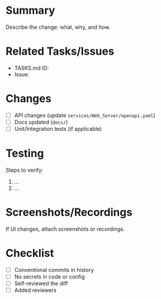 # Summary
Describe the change: what, why, and how.

# Related Tasks/Issues
- TASKS.md ID: <!-- e.g., Web_Server-01 -->
- Issue: <!-- link if available -->

# Changes
- [ ] API changes (update `services/Web_Server/openapi.yaml`)
- [ ] Docs updated (`docs/`)
- [ ] Unit/Integration tests (if applicable)

# Testing
Steps to verify:
1. ...
2. ...

# Screenshots/Recordings
If UI changes, attach screenshots or recordings.

# Checklist
- [ ] Conventional commits in history
- [ ] No secrets in code or config
- [ ] Self-reviewed the diff
- [ ] Added reviewers
